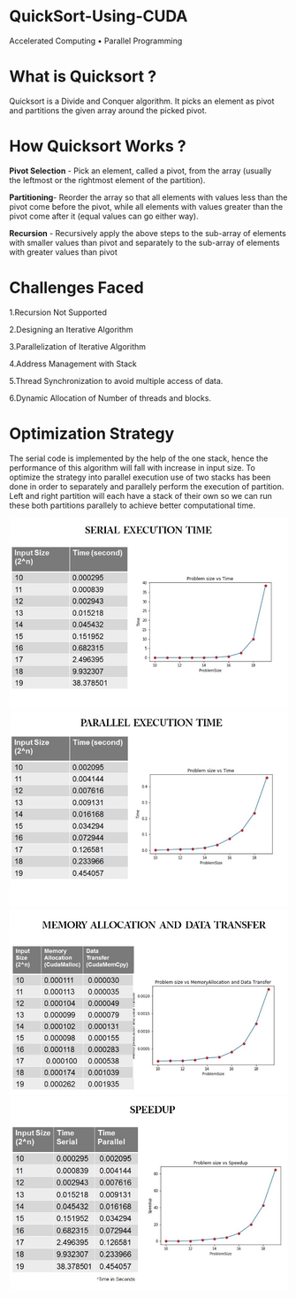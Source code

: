 # QuickSort-Using-CUDA
Accelerated Computing • Parallel Programming

# What is Quicksort ? 
Quicksort is a Divide and Conquer algorithm. It picks an element as pivot and partitions the given array around the picked pivot.

# How Quicksort Works ?

**Pivot Selection** - Pick an element, called a pivot, from the array (usually the leftmost or the rightmost element of the partition).

**Partitioning**- Reorder the array so that all elements with values less than the pivot come before the pivot, while all elements with values greater than the pivot come after it (equal values can go either way).

**Recursion** - Recursively apply the above steps to the sub-array of elements with smaller values than pivot and separately to the sub-array of elements with greater values than pivot

# Challenges  Faced
1.Recursion Not Supported

2.Designing an Iterative Algorithm

3.Parallelization of Iterative Algorithm 

4.Address Management with Stack

5.Thread Synchronization to avoid multiple access of data.

6.Dynamic Allocation of Number of threads and blocks.

# Optimization  Strategy

The serial code is implemented by the help of the one stack, hence the performance of this algorithm will fall with increase in input size.
To optimize the strategy into parallel execution use of two stacks has been done in order to separately and parallely perform the execution of partition. 
Left and right partition will each have a stack of their own so we can run these both partitions parallely to achieve better computational time. 

![](serial.jpg)
![](parallel.jpg)
![](memoryallocation.jpg)
![](speedup.jpg)
